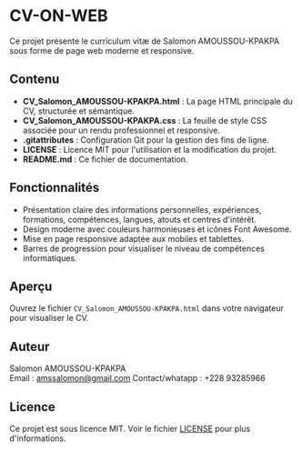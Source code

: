 # CV-ON-WEB

Ce projet présente le curriculum vitæ de Salomon AMOUSSOU-KPAKPA sous forme de page web moderne et responsive.

## Contenu

- **CV_Salomon_AMOUSSOU-KPAKPA.html** : La page HTML principale du CV, structurée et sémantique.
- **CV_Salomon_AMOUSSOU-KPAKPA.css** : La feuille de style CSS associée pour un rendu professionnel et responsive.
- **.gitattributes** : Configuration Git pour la gestion des fins de ligne.
- **LICENSE** : Licence MIT pour l'utilisation et la modification du projet.
- **README.md** : Ce fichier de documentation.

## Fonctionnalités

- Présentation claire des informations personnelles, expériences, formations, compétences, langues, atouts et centres d'intérêt.
- Design moderne avec couleurs harmonieuses et icônes Font Awesome.
- Mise en page responsive adaptée aux mobiles et tablettes.
- Barres de progression pour visualiser le niveau de compétences informatiques.

## Aperçu

Ouvrez le fichier `CV_Salomon_AMOUSSOU-KPAKPA.html` dans votre navigateur pour visualiser le CV.

## Auteur

Salomon AMOUSSOU-KPAKPA  
Email : amssalomon@gmail.com
Contact/whatapp : +228 93285966

## Licence

Ce projet est sous licence MIT. Voir le fichier [LICENSE](LICENSE) pour plus d'informations.